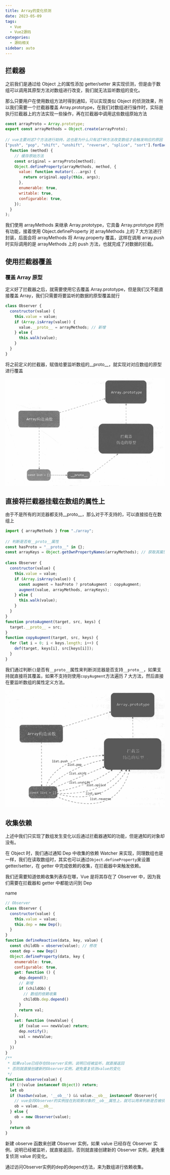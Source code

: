 ```yaml
---
title: Array的变化侦测
date: 2023-05-09
tags:
  - Vue
  - Vue2源码
categories:
  - 源码相关
sidebar: auto
---
```


## 拦截器

之前我们是通过给 Object 上的属性添加 getter/setter 来实现侦测，但是由于数组可以调用其原型方法对数组进行改变，我们就无法监听数组的变化。

那么只要用户在使用数组方法时得到通知，可以实现类似 Object 的侦测效果，所以我们需要一个拦截器覆盖 Array.prototype，在我们对数组进行操作时，实际是执行拦截器上的方法实现一些操作，再在拦截器中调用这些数组原始方法

```javascript
const arrayProto = Array.prototype;
export const arrayMethods = Object.create(arrayProto);

// vue主要对这7个方法进行劫持，这也是为什么只有这7种方法改变数组才会触发响应的原因
["push", "pop", "shift", "unshift", "reverse", "splice", "sort"].forEach(
  function (method) {
    // 缓存原始方法
    const original = arrayProto[method];
    Object.defineProperty(arrayMethods, method, {
      value: function mutator(...args) {
        return original.apply(this, args);
      },
      enumerable: true,
      writable: true,
      configurable: true,
    });
  }
);
```

我们使用 arrayMethods 来继承 Array.prototype，它具备 Array.prototype 的所有功能，接着使用 Object.defineProperty 对 arrayMethods 上的 7 大方法进行封装，后面会将 arrayMethods 将 Array.property 覆盖，这样在调用 array.push 时实际调用的是 arrayMethods 上的 push 方法，也就完成了对数据的拦截。

## 使用拦截器覆盖

### 覆盖 Array 原型

定义好了拦截器之后，就需要使用它去覆盖 Array.prototype，但是我们又不能直接覆盖 Array，我们只需要将要监听的数据的原型覆盖就行

```javascript
class Observer {
  constructor(value) {
    this.value = value;
    if (Array.isArray(value)) {
      value.__proto__ = arrayMethods; // 新增
    } else {
      this.walk(value);
    }
  }
}
```

将之前定义的拦截器，赋值给要监听数组的\_\_proto\_\_，就实现对对应数组的原型进行覆盖

![图1 使用__proto__覆盖原型](../../images/vue/vue2-source-002-01.jpg)

## 直接将拦截器挂载在数组的属性上

由于不是所有的浏览器都支持\_\_proto\_\_，那么对于不支持的，可以直接挂在在数组上

```javascript
import { arrayMethods } from "./array";

// 判断是否有__proto__属性
const hasProto = "__proto__" in {};
const arrayKeys = Object.getOwnPropertyNames(arrayMethods); // 获取其属性key数组

class Observer {
  constructor(value) {
    this.value = value;
    if (Array.isArray(value)) {
      const augment = hasProto ? protoAugment : copyAugment;
      augment(value, arrayMethods, arrayKeys);
    } else {
      this.walk(value);
    }
  }
}
function protoAugment(target, src, keys) {
  target.__proto__ = src;
}
function copyAugment(target, src, keys) {
  for (let i = 0; i < keys.length; i++) {
    def(target, keys[i], src[keys[i]]);
  }
}
```

我们通过判断`{}`是否有`__proto__`属性来判断浏览器是否支持`__proto__`，如果支持就直接将其覆盖，如果不支持则使用`copyAugment`方法遍历 7 大方法，然后直接在要监听数组的属性定义方法。

![图2 将拦截器挂载在数组属性上](../../images/vue/vue2-source-002-02.jpg)

## 收集依赖

上述中我们只实现了数组发生变化以后通过拦截器通知的功能，但是通知的对象却没有。

在 Object 时，我们通过通知 Dep 中收集的依赖 Watcher 来实现，同理数组也是一样，我们在读取数组时，其实也可以通过`Object.defineProperty`来设置 getter/setter，在 getter 中完成依赖的收集，在拦截器中来触发依赖。

我们还需要知道依赖收集列表存在哪，Vue 是将其存在了 Observer 中，因为我们需要在拦截器和 getter 中都能访问到 Dep

name

```javascript
// Observer
class Observer {
  constructor(value) {
    this.value = value;
    this.dep = new Dep();
  }
}
function defineReactive(data, key, value) {
  const childOb = observe(value); // 修改
  const dep = new Dep()
  Object.defineProperty(data, key {
    enumerable: true,
    configurable: true,
    get: function () {
      dep.depend();
      // 新增
      if (childOb) {
        // 数组的依赖收集
        childOb.dep.depend()
      }
      return val;
    },
    set: function (newValue) {
      if (value === newValue) return;
      dep.notify();
      val = newValue;
    }
  })
}
/**
 * 如果value已经存在Observer实例，说明已经被监听，就直接返回
 * 否则就直接创建新的Observer实例，避免重复侦测value的变化
 */
function observe(value) {
  if (!(value instanceof Object)) return;
  let ob
  if (hasOwn(value, '__ob__') && value.__ob__ instanceof Observer){
    // vue会将Observer的实例挂在到观察对象的__ob__属性上，就可以用来判断是否被侦测
    ob = value.__ob__
  } else {
    ob = new Observer(value);
  }
  return ob
}
```

新建 observe 函数来创建 Observer 实例，如果 value 已经存在 Observer 实例，说明已经被监听，就直接返回，否则就直接创建新的 Observer 实例，避免重复侦测 value 的变化。

通过访问Observer实例的dep的depend方法，来为数组进行依赖收集。